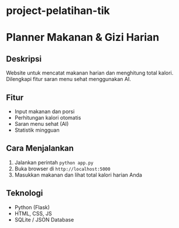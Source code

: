 # project-pelatihan-tik
# Planner Makanan & Gizi Harian

## Deskripsi
Website untuk mencatat makanan harian dan menghitung total kalori. 
Dilengkapi fitur saran menu sehat menggunakan AI.

## Fitur
- Input makanan dan porsi
- Perhitungan kalori otomatis
- Saran menu sehat (AI)
- Statistik mingguan

## Cara Menjalankan
1. Jalankan perintah `python app.py`
2. Buka browser di `http://localhost:5000`
3. Masukkan makanan dan lihat total kalori harian Anda

## Teknologi
- Python (Flask)
- HTML, CSS, JS
- SQLite / JSON Database

